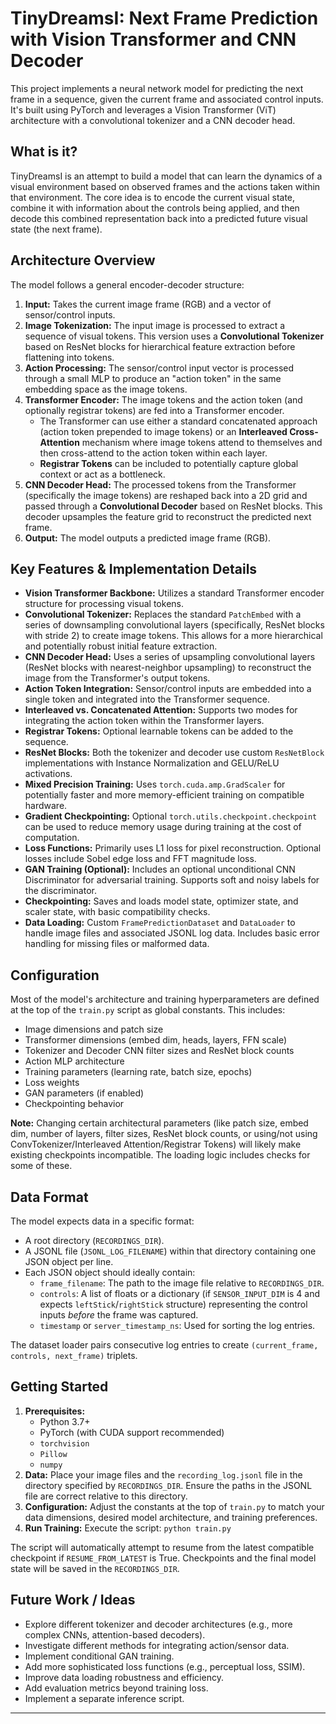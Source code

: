 
# TinyDreamsI: Next Frame Prediction with Vision Transformer and CNN Decoder

This project implements a neural network model for predicting the next frame in a sequence, given the current frame and associated control inputs. It's built using PyTorch and leverages a Vision Transformer (ViT) architecture with a convolutional tokenizer and a CNN decoder head.

## What is it?

TinyDreamsI is an attempt to build a model that can learn the dynamics of a visual environment based on observed frames and the actions taken within that environment. The core idea is to encode the current visual state, combine it with information about the controls being applied, and then decode this combined representation back into a predicted future visual state (the next frame).

## Architecture Overview

The model follows a general encoder-decoder structure:

1.  **Input:** Takes the current image frame (RGB) and a vector of sensor/control inputs.
2.  **Image Tokenization:** The input image is processed to extract a sequence of visual tokens. This version uses a **Convolutional Tokenizer** based on ResNet blocks for hierarchical feature extraction before flattening into tokens.
3.  **Action Processing:** The sensor/control input vector is processed through a small MLP to produce an "action token" in the same embedding space as the image tokens.
4.  **Transformer Encoder:** The image tokens and the action token (and optionally registrar tokens) are fed into a Transformer encoder.
    *   The Transformer can use either a standard concatenated approach (action token prepended to image tokens) or an **Interleaved Cross-Attention** mechanism where image tokens attend to themselves and then cross-attend to the action token within each layer.
    *   **Registrar Tokens** can be included to potentially capture global context or act as a bottleneck.
5.  **CNN Decoder Head:** The processed tokens from the Transformer (specifically the image tokens) are reshaped back into a 2D grid and passed through a **Convolutional Decoder** based on ResNet blocks. This decoder upsamples the feature grid to reconstruct the predicted next frame.
6.  **Output:** The model outputs a predicted image frame (RGB).

## Key Features & Implementation Details

*   **Vision Transformer Backbone:** Utilizes a standard Transformer encoder structure for processing visual tokens.
*   **Convolutional Tokenizer:** Replaces the standard `PatchEmbed` with a series of downsampling convolutional layers (specifically, ResNet blocks with stride 2) to create image tokens. This allows for a more hierarchical and potentially robust initial feature extraction.
*   **CNN Decoder Head:** Uses a series of upsampling convolutional layers (ResNet blocks with nearest-neighbor upsampling) to reconstruct the image from the Transformer's output tokens.
*   **Action Token Integration:** Sensor/control inputs are embedded into a single token and integrated into the Transformer sequence.
*   **Interleaved vs. Concatenated Attention:** Supports two modes for integrating the action token within the Transformer layers.
*   **Registrar Tokens:** Optional learnable tokens can be added to the sequence.
*   **ResNet Blocks:** Both the tokenizer and decoder use custom `ResNetBlock` implementations with Instance Normalization and GELU/ReLU activations.
*   **Mixed Precision Training:** Uses `torch.cuda.amp.GradScaler` for potentially faster and more memory-efficient training on compatible hardware.
*   **Gradient Checkpointing:** Optional `torch.utils.checkpoint.checkpoint` can be used to reduce memory usage during training at the cost of computation.
*   **Loss Functions:** Primarily uses L1 loss for pixel reconstruction. Optional losses include Sobel edge loss and FFT magnitude loss.
*   **GAN Training (Optional):** Includes an optional unconditional CNN Discriminator for adversarial training. Supports soft and noisy labels for the discriminator.
*   **Checkpointing:** Saves and loads model state, optimizer state, and scaler state, with basic compatibility checks.
*   **Data Loading:** Custom `FramePredictionDataset` and `DataLoader` to handle image files and associated JSONL log data. Includes basic error handling for missing files or malformed data.

## Configuration

Most of the model's architecture and training hyperparameters are defined at the top of the `train.py` script as global constants. This includes:

*   Image dimensions and patch size
*   Transformer dimensions (embed dim, heads, layers, FFN scale)
*   Tokenizer and Decoder CNN filter sizes and ResNet block counts
*   Action MLP architecture
*   Training parameters (learning rate, batch size, epochs)
*   Loss weights
*   GAN parameters (if enabled)
*   Checkpointing behavior

**Note:** Changing certain architectural parameters (like patch size, embed dim, number of layers, filter sizes, ResNet block counts, or using/not using ConvTokenizer/Interleaved Attention/Registrar Tokens) will likely make existing checkpoints incompatible. The loading logic includes checks for some of these.

## Data Format

The model expects data in a specific format:

*   A root directory (`RECORDINGS_DIR`).
*   A JSONL file (`JSONL_LOG_FILENAME`) within that directory containing one JSON object per line.
*   Each JSON object should ideally contain:
    *   `frame_filename`: The path to the image file relative to `RECORDINGS_DIR`.
    *   `controls`: A list of floats or a dictionary (if `SENSOR_INPUT_DIM` is 4 and expects `leftStick`/`rightStick` structure) representing the control inputs *before* the frame was captured.
    *   `timestamp` or `server_timestamp_ns`: Used for sorting the log entries.

The dataset loader pairs consecutive log entries to create `(current_frame, controls, next_frame)` triplets.

## Getting Started

1.  **Prerequisites:**
    *   Python 3.7+
    *   PyTorch (with CUDA support recommended)
    *   `torchvision`
    *   `Pillow`
    *   `numpy`
2.  **Data:** Place your image files and the `recording_log.jsonl` file in the directory specified by `RECORDINGS_DIR`. Ensure the paths in the JSONL file are correct relative to this directory.
3.  **Configuration:** Adjust the constants at the top of `train.py` to match your data dimensions, desired model architecture, and training preferences.
4.  **Run Training:** Execute the script: `python train.py`

The script will automatically attempt to resume from the latest compatible checkpoint if `RESUME_FROM_LATEST` is True. Checkpoints and the final model state will be saved in the `RECORDINGS_DIR`.

## Future Work / Ideas

*   Explore different tokenizer and decoder architectures (e.g., more complex CNNs, attention-based decoders).
*   Investigate different methods for integrating action/sensor data.
*   Implement conditional GAN training.
*   Add more sophisticated loss functions (e.g., perceptual loss, SSIM).
*   Improve data loading robustness and efficiency.
*   Add evaluation metrics beyond training loss.
*   Implement a separate inference script.

---
